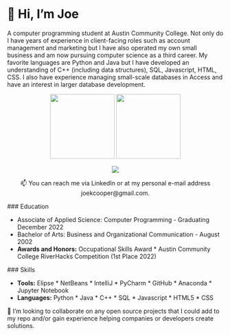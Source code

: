 # 👋 Hi, I’m Joe

A computer programming student at Austin Community College.  Not only do I have years of experience in client-facing roles such as account management and marketing but I have also operated my own small business and am now pursuing computer science as a third career.  My favorite languages are Python and Java but I have developed an understanding of C++ (including data structures), SQL, Javascript, HTML, CSS.  I also have experience managing small-scale databases in Access and have an interest in larger database development.

<p align='center'>
  <a href="https://github-readme-stats.vercel.app/api?username=jk-cooper&show_icons=true&count_private=true"><img height=150
      src="https://github-readme-stats.vercel.app/api?username=jk-cooper&show_icons=true*count_private=true"/></a>
  <a href="https://github.com/jk-cooper/github-readme-stats"><img height=150
      src="https://github-readme-stats.vercel.app/api/top-langs/?username=jk-cooper&layout=compact"/></a>
</p>

<p align='center'>
  <a href="https://www.linkedin.com/in/jk-cooper/">
    <img src="https://img.shields.io/badge/linkedin-%230077B5.svg?&style=for-the-badge&logo=linkedin&logoColor=white"/>
  </a>
<p align='center'>
  📫 You can reach me via LinkedIn or at my personal e-mail address joekcooper@gmail.com.
</p>

</p>
### Education

<p align='center'>
</p>

*   Associate of Applied Science: Computer Programming - Graduating December 2022
*   Bachelor of Arts: Business and Organizational Communication - August 2002
*   **Awards and Honors:** Occupational Skills Award * Austin Community College RiverHacks Competition (1st Place 2022)

</p>
### Skills

<p align='center'>
</p>

*   **Tools:** Elipse * NetBeans * IntelliJ * PyCharm * GitHub * Anaconda * Jupyter Notebook
*   **Languages:** Python * Java * C++ * SQL * Javascript * HTML5 * CSS

💞️ I’m looking to collaborate on any open source projects that I could add to my repo and/or gain experience helping companies or developers create solutions.


<!---
jk-cooper/jk-cooper is a ✨ special ✨ repository because its `README.md` (this file) appears on your GitHub profile.
You can click the Preview link to take a look at your changes.
--->
